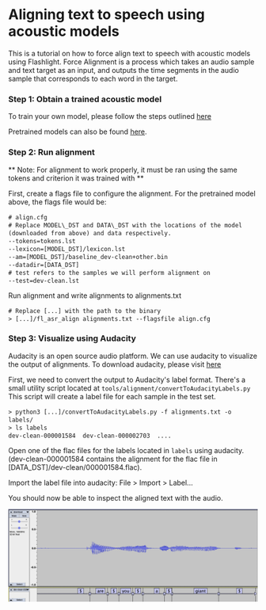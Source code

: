 # Aligning text to speech using acoustic models

This is a tutorial on how to force align text to speech with acoustic models using Flashlight.
Force Alignment is a process which takes an audio sample and text target as an input, and outputs the time segments in the audio sample that corresponds to each word in the target.

### Step 1: Obtain a trained acoustic model

To train your own model, please follow the steps outlined [here](https://github.com/flashlight/flashlight/tree/master/flashlight/app/asr/experimental/tutorials/1-librispeech_clean)

Pretrained models can also be found [here](https://github.com/flashlight/wav2letter/tree/master/recipes/lexicon_free/librispeech#acoustic-model).

### Step 2: Run alignment

** Note: For alignment to work properly, it must be ran using the same tokens and criterion it was trained with **

First, create a flags file to configure the alignment. For the pretrained model above, the flags file would be:

```
# align.cfg
# Replace MODEL\_DST and DATA\_DST with the locations of the model (downloaded from above) and data respectively.
--tokens=tokens.lst
--lexicon=[MODEL_DST]/lexicon.lst
--am=[MODEL_DST]/baseline_dev-clean+other.bin
--datadir=[DATA_DST]
# test refers to the samples we will perform alignment on
--test=dev-clean.lst
```

Run alignment and write alignments to alignments.txt

```shell
# Replace [...] with the path to the binary
> [...]/fl_asr_align alignments.txt --flagsfile align.cfg
```

### Step 3: Visualize using Audacity

Audacity is an open source audio platform.
We can use audacity to visualize the output of alignments.
To download audacity, please visit [here](https://www.audacityteam.org/)

First, we need to convert the output to Audacity's label format.
There's a small utility script located at `tools/alignment/convertToAudacityLabels.py`
This script will create a label file for each sample in the test set.

```shell
> python3 [...]/convertToAudacityLabels.py -f alignments.txt -o labels/
> ls labels
dev-clean-000001584  dev-clean-000002703  ....
```

Open one of the flac files for the labels located in `labels` using audacity. (dev-clean-000001584 contains the alignment for the flac file in [DATA_DST]/dev-clean/000001584.flac).

Import the label file into audacity:
File > Import > Label...

You should now be able to inspect the aligned text with the audio.

![alt text](alignment_example.png)

